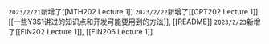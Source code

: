 `2023/2/21`新增了[[MTH202 Lecture 1]]
`2023/2/22`新增了[[CPT202 Lecture 1]], [[一些Y3S1讲过的知识点和开发可能要用到的方法]], [[README]]
`2023/2/23`新增了[[FIN202 Lecture 1]], [[FIN206 Lecture 1]]